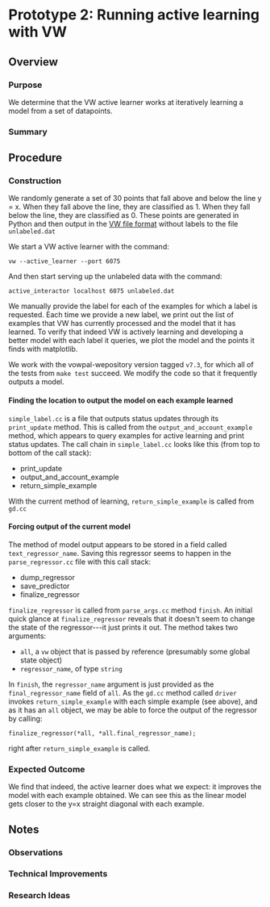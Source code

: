 # Prototype 2: Running active learning with VW

## Overview

### Purpose

We determine that the VW active learner works at iteratively learning a model from a set of datapoints.

### Summary


## Procedure

### Construction

We randomly generate a set of 30 points that fall above and below the line y = x.
When they fall above the line, they are classified as 1.
When they fall below the line, they are classified as 0.
These points are generated in Python and then output in the [VW file format](https://github.com/JohnLangford/vowpal_wabbit/wiki/Tutorial) without labels to the file `unlabeled.dat`

We start a VW active learner with the command:

    vw --active_learner --port 6075

And then start serving up the unlabeled data with the command:

    active_interactor localhost 6075 unlabeled.dat

We manually provide the label for each of the examples for which a label is requested.
Each time we provide a new label, we print out the list of examples that VW has currently processed and the model that it has learned.
To verify that indeed VW is actively learning and developing a better model with each label it queries, we plot the model and the points it finds with matplotlib.

We work with the vowpal-wepository version tagged `v7.3`, for which all of the tests from `make test` succeed.
We modify the code so that it frequently outputs a model.

#### Finding the location to output the model on each example learned

`simple_label.cc` is a file that outputs status updates through its `print_update` method.
This is called from the `output_and_account_example` method, which appears to query examples for active learning and print status updates.
The call chain in `simple_label.cc` looks like this (from top to bottom of the call stack):

* print_update
* output_and_account_example
* return_simple_example

With the current method of learning, `return_simple_example` is called from `gd.cc`

#### Forcing output of the current model

The method of model output appears to be stored in a field called `text_regressor_name`.
Saving this regressor seems to happen in the `parse_regressor.cc` file with this call stack:

* dump_regressor
* save_predictor
* finalize_regressor

`finalize_regressor` is called from `parse_args.cc` method `finish`.
An initial quick glance at `finalize_regressor` reveals that it doesn't seem to change the state of the regressor---it just prints it out.
The method takes two arguments:
* `all`, a `vw` object that is passed by reference (presumably some global state object)
* `regressor_name`, of type `string`

In `finish`, the `regressor_name` argument is just provided as the `final_regressor_name` field of `all`.
As the `gd.cc` method called `driver` invokes `return_simple_example` with each simple example (see above), and as it has an `all` object, we may be able to force the output of the regressor by calling:

    finalize_regressor(*all, *all.final_regressor_name);

right after `return_simple_example` is called.

### Expected Outcome

We find that indeed, the active learner does what we expect:
it improves the model with each example obtained.
We can see this as the linear model gets closer to the y=x straight diagonal with each example.

## Notes

### Observations

### Technical Improvements

### Research Ideas
 
